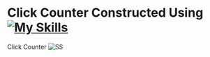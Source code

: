 # Click Counter Constructed Using  [![My Skills](https://skillicons.dev/icons?i=html,css,javascript)](https://skillicons.dev)
 Click Counter 
![SS](https://github.com/Kingsman119/Click-Counter/assets/154053800/9bf593a3-9ba8-4d7e-8c50-19fd16b02259)
